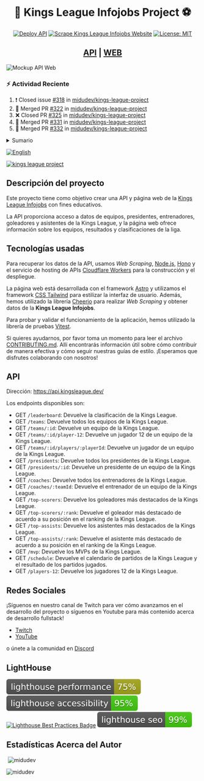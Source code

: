 <div align="center">
<h1>👑 Kings League Infojobs Project ⚽️</h1>

[![Deploy API](https://github.com/midudev/kings-league-project/actions/workflows/deploy-api.yml/badge.svg?branch=main)](https://github.com/midudev/kings-league-project/actions/workflows/deploy-api.yml) [![Scrape Kings League Infojobs Website](https://github.com/midudev/kings-league-project/actions/workflows/scrape-kings-league-web.yml/badge.svg?branch=main)](https://github.com/midudev/kings-league-project/actions/workflows/scrape-kings-league-web.yml) [![License: MIT](https://img.shields.io/badge/License-MIT-yellow.svg)](https://opensource.org/licenses/MIT)

<h2><a href='https://api.kingsleague.dev/'>API</a> | <a href='https://kingsleague.dev'>WEB</a></h2>
</div>

![Mockup API Web](assets/static/ui-mockup-web-api.png)

### :zap: Actividad Reciente

<!--START_SECTION:activity-->
1. ❗️ Closed issue [#318](https://github.com/midudev/kings-league-project/issues/318) in [midudev/kings-league-project](https://github.com/midudev/kings-league-project)
2. 🎉 Merged PR [#322](https://github.com/midudev/kings-league-project/pull/322) in [midudev/kings-league-project](https://github.com/midudev/kings-league-project)
3. ❌ Closed PR [#325](https://github.com/midudev/kings-league-project/pull/325) in [midudev/kings-league-project](https://github.com/midudev/kings-league-project)
4. 🎉 Merged PR [#331](https://github.com/midudev/kings-league-project/pull/331) in [midudev/kings-league-project](https://github.com/midudev/kings-league-project)
5. 🎉 Merged PR [#332](https://github.com/midudev/kings-league-project/pull/332) in [midudev/kings-league-project](https://github.com/midudev/kings-league-project)
<!--END_SECTION:activity-->


<details>
  <summary>Sumario</summary>
  <ol>
    <li>
      <a href="#descripción-del-proyecto">Descripción del proyecto</a>
    </li>
    <li>
      <a href="#tecnologías-usadas">Tecnologías usadas</a>
    </li>
    <li><a href="#api">API</a></li>
    <li><a href="#redes-sociales">Redes sociales</a></li>
		<li><a href="#lighthouse">Lighthouse</a></li>
		<li><a href="#estadísticas-acerca-del-autor">Estadísticas Acerca del Autor</a></li>
  </ol>
</details>



[![English](https://img.shields.io/badge/language-English-blue.svg)](README.en.md)

[![kings league project](https://jordinodejs.vercel.app/api/pin/?username=midudev&repo=kings-league-project&theme=calm&bg_color=ff7b25&title_color=000000&icon_color=d64161&border_color=d64161&text_color=eeeee4)](https://github.com/midudev/kings-league-project)


## Descripción del proyecto

Este proyecto tiene como objetivo crear una API y página web de la [Kings League Infojobs](https://kingsleague.pro) con fines educativos.

La API proporciona acceso a datos de equipos, presidentes, entrenadores, goleadores y asistentes de la Kings League, y la página web ofrece información sobre los equipos, resultados y clasificaciones de la liga.

## Tecnologías usadas

Para recuperar los datos de la API, usamos *Web Scraping*, [Node.js](https://nodejs.org/es/), [Hono](https://honojs.dev/) y el servicio de hosting de APIs [Cloudflare Workers](https://workers.cloudflare.com/) para la construcción y el despliegue.

La página web está desarrollada con el framework [Astro](https://astro.build/) y utilizamos el framework [CSS Tailwind](https://tailwindcss.com/) para estilizar la interfaz de usuario. Además, hemos utilizado la librería [Cheerio](https://github.com/cheeriojs/cheerio) para realizar *Web Scraping* y obtener datos de la **Kings League Infojobs**.

Para probar y validar el funcionamiento de la aplicación, hemos utilizado la librería de pruebas [Vitest](https://vitest.dev/).

Si quieres ayudarnos, por favor toma un momento para leer el archivo [CONTRIBUTING.md](https://github.com/midudev/kings-league-project/blob/main/CONTRIBUTING.md). Allí encontrarás información útil sobre cómo contribuír de manera efectiva y cómo seguir nuestras guías de estilo. ¡Esperamos que disfrutes colaborando con nosotros!

## API

Dirección: https://api.kingsleague.dev/

Los endpoints disponibles son:

- GET `/leaderboard`: Devuelve la clasificación de la Kings League.
- GET `/teams`: Devuelve todos los equipos de la Kings League.
- GET `/teams/:id`: Devuelve un equipo de la Kings League.
- GET `/teams/:id/player-12`: Devuelve un jugador 12 de un equipo de la Kings League.
- GET `/teams/:id/players/:playerId`: Devuelve un jugador de un equipo de la Kings League.
- GET `/presidents`: Devuelve todos los presidentes de la Kings League.
- GET `/presidents/:id`: Devuelve un presidente de un equipo de la Kings League.
- GET `/coaches`: Devuelve todos los entrenadores de la Kings League.
- GET `/coaches/:teamId`: Devuelve el entrenador de un equipo de la Kings League.
- GET `/top-scorers`: Devuelve los goleadores más destacados de la Kings League.
- GET `/top-scorers/:rank`: Devuelve el goleador más destacado de acuerdo a su posición en el ranking de la Kings League.
- GET `/top-assists`: Devuelve los asistentes más destacados de la Kings League.
- GET `/top-assists/:rank`: Devuelve el asistente más destacado de acuerdo a su posición en el ranking de la Kings League.
- GET `/mvp`: Devuelve los MVPs de la Kings League.
- GET `/schedule`: Devuelve el calendario de partidos de la Kings League y el resultado de los partidos jugados.
- GET `/players-12`: Devuelve los jugadores 12 de la Kings League.

## Redes Sociales

¡Síguenos en nuestro canal de Twitch para ver cómo avanzamos en el desarrollo del proyecto o síguenos en Youtube para más contenido acerca de desarrollo fullstack!

- [Twitch](https://twitch.tv/midudev)
- [YouTube](https://www.youtube.com/c/midudev)

o únete a la comunidad en [Discord](https://discord.gg/midudev)

## LightHouse

[![Lighthouse Performance Badge](./test_results/lighthouse_performance.svg)](https://github.com/midudev/kings-league-project)
[![Lighthouse Accessibility Badge](./test_results/lighthouse_accessibility.svg)](https://github.com/midudev/kings-league-project)
[![Lighthouse Best Practices Badge](./test_results/lighthouse_best-practices.svg)](https://github.com/midudev/kings-league-project)
[![Lighthouse SEO Badge](./test_results/lighthouse_seo.svg)](https://github.com/midudev/kings-league-project)

## Estadísticas Acerca del Autor

<p>&nbsp;<img align="center" src="https://jordinodejs.vercel.app/api?username=midudev&show_icons=true&locale=es&theme=calm" alt="midudev" /></p>

<p><img align="left" src="https://jordinodejs.vercel.app/api/top-langs?username=midudev&show_icons=true&locale=es&layout=compact&theme=calm&langs_count=8&hide=php,coffeescript" alt="midudev" /></p>
